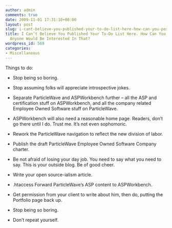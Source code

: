 ```yaml
---
author: admin
comments: true
date: 2009-11-01 17:31:10+00:00
layout: post
slug: i-cant-believe-you-published-your-to-do-list-here-how-can-you-possibly-think-anyone-would-be-interested-in-that
title: I Can’t Believe You Published Your To-Do List Here. How Can You Possibly Think
  Anyone Would Be Interested In That?
wordpress_id: 569
categories:
- Miscellaneous
---
```


Things to do:

 

  
  * Stop being so boring.        

   
  * Stop assuming folks will appreciate introspective jokes.        

   
  * Separate ParticleWave and ASPWorkbench further – all the ASP and certification stuff on ASPWorkbench, and all the company related Employee Owned Software stuff on ParticleWave.        

   
  * ASPWorkbench will also need a reasonable home page. Readers, don’t go there until I do. Trust me. It’s not even sophomoric.   

   
  * Rework the ParticleWave navigation to reflect the new division of labor.        

   
  * Publish the draft ParticleWave Employee Owned Software Company charter.        

   
  * Be not afraid of losing your day job. You need to say what you need to say. This is your outside blog. Be of good cheer.        

   
  * Write your open source-ialism article.       

   
  * .htaccess Forward ParticleWave’s ASP content to ASPWorkbench.       

   
  * Get permission from your client to write about him, then do, putting the Portfolio page back up.       

   
  * Stop being so boring.        

   
  * Don’t repeat yourself. 

